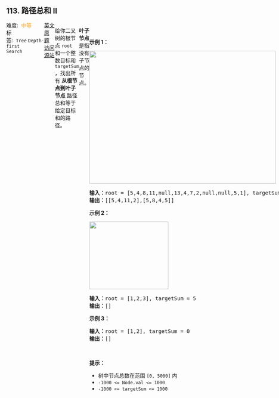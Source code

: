 <div style="font-size: 20px; margin-bottom: 15px; font-weight: bold;">113. 路径总和 II</div>
<div style="display: flex; font-size: 14px; justify-content: space-between;"><div><span style="margin-right: 30px;">难度:&nbsp;&nbsp;<label style="color: rgb(255, 161, 25);">中等</label></span><span style="margin-right: 30px;">标签:&nbsp;&nbsp;<code>Tree</code>&nbsp;<code>Depth-first Search</code></span></div><div><span style="margin-right: 15px;"><a href="https://leetcode.com/problems/path-sum-ii/">英文原题</a></span><span><a href="https://leetcode-cn.com/problems/path-sum-ii/">访问源站</a></span></div>
<hr style="height: 1px; margin: 1em 0px;" />
<p>给你二叉树的根节点 <code>root</code> 和一个整数目标和 <code>targetSum</code> ，找出所有 <strong>从根节点到叶子节点</strong> 路径总和等于给定目标和的路径。</p>

<p><strong>叶子节点</strong> 是指没有子节点的节点。</p>

<div class="original__bRMd">
<div>
<p> </p>

<p><strong>示例 1：</strong></p>
<img alt="" src="https://assets.leetcode.com/uploads/2021/01/18/pathsumii1.jpg" style="width: 500px; height: 356px;" />
<pre>
<strong>输入：</strong>root = [5,4,8,11,null,13,4,7,2,null,null,5,1], targetSum = 22
<strong>输出：</strong>[[5,4,11,2],[5,8,4,5]]
</pre>

<p><strong>示例 2：</strong></p>
<img alt="" src="https://assets.leetcode.com/uploads/2021/01/18/pathsum2.jpg" style="width: 212px; height: 181px;" />
<pre>
<strong>输入：</strong>root = [1,2,3], targetSum = 5
<strong>输出：</strong>[]
</pre>

<p><strong>示例 3：</strong></p>

<pre>
<strong>输入：</strong>root = [1,2], targetSum = 0
<strong>输出：</strong>[]
</pre>

<p> </p>

<p><strong>提示：</strong></p>

<ul>
	<li>树中节点总数在范围 <code>[0, 5000]</code> 内</li>
	<li><code>-1000 <= Node.val <= 1000</code></li>
	<li><code>-1000 <= targetSum <= 1000</code></li>
</ul>
</div>
</div>

<hr style="height: 1px; margin: 1em 0px;" />
<strong>第1次解答</strong>
```javascript
/**
 * Definition for a binary tree node.
 * function TreeNode(val) {
 *     this.val = val;
 *     this.left = this.right = null;
 * }
 */

/**
 *
 * @param {TreeNode} root 根结点
 * @param {number} sum 需要计算的总数
 * @param {number[][]} results 全量符合要求的路径集合
 * @param {number[]} pathList 当前计算中的路径集合
 */
const getPath = (root, sum, results, pathList) => {
  // 如果根结点为空，则直接没有路径
  if (root == null) {
    return [];
  }
  // 记录一下当前走到的路径，[...前序路径，当前结点值]
  pathList = [...pathList, root.val];
  // 如果当前结点是叶子结点，且当前结点的值 === 需要的总数，就直接将当前路径推送到全量路径中
  if (root.left === null && root.right === null && root.val === sum) {
    results.push(pathList);
  }
  // 如果当前结点不是叶子结点，就继续往下找，此时 sum 为去掉当前结点值之后的总数
  getPath(root.left, sum - root.val, results, pathList);
  getPath(root.right, sum - root.val, results, pathList);
};

/**
 * @param {TreeNode} root
 * @param {number} sum
 * @return {number[][]}
 */
var pathSum = function (root, sum) {
  const results = [];
  getPath(root, sum, results, []);
  return results;
};
```